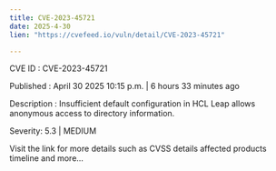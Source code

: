 ```yaml
---
title: CVE-2023-45721
date: 2025-4-30
lien: "https://cvefeed.io/vuln/detail/CVE-2023-45721"

---
```


CVE ID : CVE-2023-45721

Published :  April 30
2025
10:15 p.m. | 6 hours
33 minutes ago

Description : Insufficient default configuration in HCL Leap
allows anonymous access to directory information.

Severity: 5.3 | MEDIUM

Visit the link for more details
such as CVSS details
affected products
timeline
and more...
